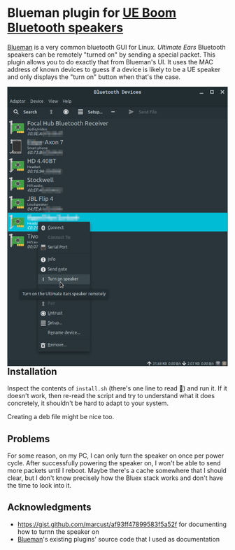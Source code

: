 # Blueman plugin for [UE Boom Bluetooth speakers](https://www.ultimateears.com/)

[Blueman](https://github.com/blueman-project/blueman) is a very common bluetooth GUI for Linux. _Ultimate Ears_ Bluetooth speakers can be remotely "turned on" by sending a special packet. This plugin allows you to do exactly that from Blueman's UI. It uses the MAC address of known devices to guess if a device is likely to be a UE speaker and only displays the "turn on" button when that's the case.

<img src="illustration.png" alt="Screenshot of the blueman manager window with a context menu open on a UE device in the list. The highlighted item on this menu says 'Turn on speaker'. An additional tooltip due to hovering." style="float:right;" />

## Installation

Inspect the contents of `install.sh` (there's one line to read 👻) and run it. If it doesn't work, then re-read the script and try to understand what it does concretely, it shouldn't be hard to adapt to your system.

Creating a deb file might be nice too.

## Problems

For some reason, on my PC, I can only turn the speaker on once per power cycle. After successfully powering the speaker on, I won't be able to send more packets until I reboot. Maybe there's a cache somewhere that I should clear, but I don't know precisely how the Bluex stack works and don't have the time to look into it.

## Acknowledgments

  * https://gist.github.com/marcust/af93ff47899583f5a52f for documenting how to turnn the speaker on
  * [Blueman](https://github.com/blueman-project/blueman)'s existing plugins' source code that I used as documentation
